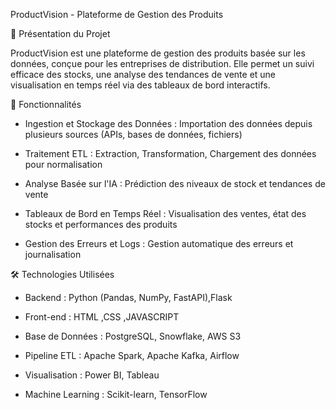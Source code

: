 ProductVision - Plateforme de Gestion des Produits

📌 Présentation du Projet

ProductVision est une plateforme de gestion des produits basée sur les données, conçue pour les entreprises de distribution. Elle permet un suivi efficace des stocks, une analyse des tendances de vente et une visualisation en temps réel via des tableaux de bord interactifs.

🚀 Fonctionnalités

- Ingestion et Stockage des Données : Importation des données depuis plusieurs sources (APIs, bases de données, fichiers)

- Traitement ETL : Extraction, Transformation, Chargement des données pour normalisation

- Analyse Basée sur l'IA : Prédiction des niveaux de stock et tendances de vente

- Tableaux de Bord en Temps Réel : Visualisation des ventes, état des stocks et performances des produits

- Gestion des Erreurs et Logs : Gestion automatique des erreurs et journalisation

🛠️ Technologies Utilisées

- Backend : Python (Pandas, NumPy, FastAPI),Flask

- Front-end : HTML ,CSS ,JAVASCRIPT 

- Base de Données : PostgreSQL, Snowflake, AWS S3

- Pipeline ETL : Apache Spark, Apache Kafka, Airflow

- Visualisation : Power BI, Tableau

- Machine Learning : Scikit-learn, TensorFlow


